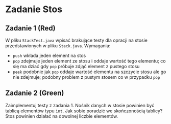 # Zadanie Stos

## Zadanie 1 (Red)
W pliku ``StackTest.java`` wpisać brakujące testy dla opracji na stosie przedstawionych 
w pliku ```Stack.java```. Wymagania:
- ``push`` wkłada jeden element na stos
- ``pop`` zdejmuje jeden element ze stosu i oddaje wartość tego elementu; co się ma dziać gdy ``pop`` próbuje 
    zdjąć element z pustego stosu
- ``peek`` podobnie jak ``pop`` oddaje wartość elementu na szczycie stosu ale go nie zdejmuje; 
    podobny problem z pustym stosem co w przypadku ``pop`` 

## Zadanie 2 (Green)
Zaimplementuj testy z zadania 1. Nośnik danych w stosie powinien być tablicą elementów typu `int`. 
Jak sobie poradzić we skończonością tablicy? Stos powinien działać na dowolnej liczbie elementów.
